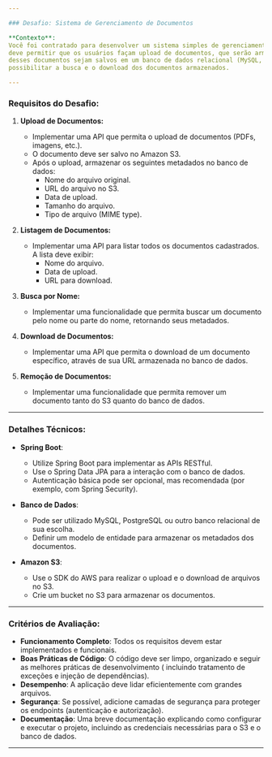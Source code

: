 ```yaml
---

### Desafio: Sistema de Gerenciamento de Documentos

**Contexto**:  
Você foi contratado para desenvolver um sistema simples de gerenciamento de documentos para uma empresa. A aplicação
deve permitir que os usuários façam upload de documentos, que serão armazenados na **Amazon S3**, e que os metadados
desses documentos sejam salvos em um banco de dados relacional (MySQL, PostgreSQL, etc.). Além disso, a aplicação deve
possibilitar a busca e o download dos documentos armazenados.

---
```


### Requisitos do Desafio:

1. **Upload de Documentos:**
    - Implementar uma API que permita o upload de documentos (PDFs, imagens, etc.).
    - O documento deve ser salvo no Amazon S3.
    - Após o upload, armazenar os seguintes metadados no banco de dados:
        - Nome do arquivo original.
        - URL do arquivo no S3.
        - Data de upload.
        - Tamanho do arquivo.
        - Tipo de arquivo (MIME type).

2. **Listagem de Documentos:**
    - Implementar uma API para listar todos os documentos cadastrados. A lista deve exibir:
        - Nome do arquivo.
        - Data de upload.
        - URL para download.

3. **Busca por Nome:**
    - Implementar uma funcionalidade que permita buscar um documento pelo nome ou parte do nome, retornando seus
      metadados.

4. **Download de Documentos:**
    - Implementar uma API que permita o download de um documento específico, através de sua URL armazenada no banco de
      dados.

5. **Remoção de Documentos:**
    - Implementar uma funcionalidade que permita remover um documento tanto do S3 quanto do banco de dados.

---

### Detalhes Técnicos:

- **Spring Boot**:
    - Utilize Spring Boot para implementar as APIs RESTful.
    - Use o Spring Data JPA para a interação com o banco de dados.
    - Autenticação básica pode ser opcional, mas recomendada (por exemplo, com Spring Security).

- **Banco de Dados**:
    - Pode ser utilizado MySQL, PostgreSQL ou outro banco relacional de sua escolha.
    - Definir um modelo de entidade para armazenar os metadados dos documentos.

- **Amazon S3**:
    - Use o SDK do AWS para realizar o upload e o download de arquivos no S3.
    - Crie um bucket no S3 para armazenar os documentos.

---

### Critérios de Avaliação:

- **Funcionamento Completo**: Todos os requisitos devem estar implementados e funcionais.
- **Boas Práticas de Código**: O código deve ser limpo, organizado e seguir as melhores práticas de desenvolvimento (
  incluindo tratamento de exceções e injeção de dependências).
- **Desempenho**: A aplicação deve lidar eficientemente com grandes arquivos.
- **Segurança**: Se possível, adicione camadas de segurança para proteger os endpoints (autenticação e autorização).
- **Documentação**: Uma breve documentação explicando como configurar e executar o projeto, incluindo as credenciais
  necessárias para o S3 e o banco de dados.

---
